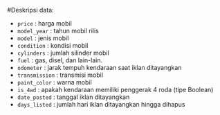 #Deskripsi data:

- `price` : harga mobil
- `model_year` : tahun mobil rilis
- `model` : jenis mobil
- `condition` : kondisi mobil
- `cylinders` : jumlah silinder mobil
- `fuel` : gas, disel, dan lain-lain.
- `odometer` : jarak tempuh kendaraan saat iklan ditayangkan  
- `transmission` : transmisi mobil
- `paint_color` : warna mobil
- `is_4wd` : apakah kendaraan memiliki penggerak 4 roda (tipe Boolean)
- `date_posted` : tanggal iklan ditayangkan 
- `days_listed` : jumlah hari iklan ditayangkan hingga dihapus 
